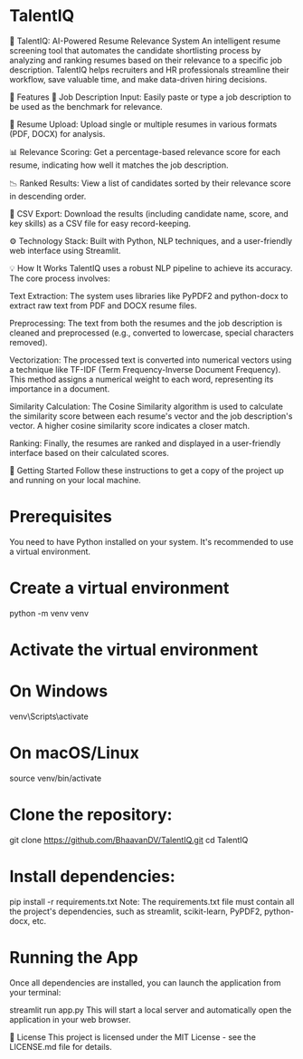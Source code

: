 # TalentIQ

🧠 TalentIQ: AI-Powered Resume Relevance System
An intelligent resume screening tool that automates the candidate shortlisting process by analyzing and ranking resumes based on their relevance to a specific job description. TalentIQ helps recruiters and HR professionals streamline their workflow, save valuable time, and make data-driven hiring decisions.

🌟 Features
📝 Job Description Input: Easily paste or type a job description to be used as the benchmark for relevance.

📄 Resume Upload: Upload single or multiple resumes in various formats (PDF, DOCX) for analysis.

📊 Relevance Scoring: Get a percentage-based relevance score for each resume, indicating how well it matches the job description.

📉 Ranked Results: View a list of candidates sorted by their relevance score in descending order.

💾 CSV Export: Download the results (including candidate name, score, and key skills) as a CSV file for easy record-keeping.

⚙️ Technology Stack: Built with Python, NLP techniques, and a user-friendly web interface using Streamlit.

💡 How It Works
TalentIQ uses a robust NLP pipeline to achieve its accuracy. The core process involves:

Text Extraction: The system uses libraries like PyPDF2 and python-docx to extract raw text from PDF and DOCX resume files.

Preprocessing: The text from both the resumes and the job description is cleaned and preprocessed (e.g., converted to lowercase, special characters removed).

Vectorization: The processed text is converted into numerical vectors using a technique like TF-IDF (Term Frequency-Inverse Document Frequency). This method assigns a numerical weight to each word, representing its importance in a document.

Similarity Calculation: The Cosine Similarity algorithm is used to calculate the similarity score between each resume's vector and the job description's vector. A higher cosine similarity score indicates a closer match.

Ranking: Finally, the resumes are ranked and displayed in a user-friendly interface based on their calculated scores.

🚀 Getting Started
Follow these instructions to get a copy of the project up and running on your local machine.

# Prerequisites
You need to have Python installed on your system. It's recommended to use a virtual environment.

# Create a virtual environment
python -m venv venv

# Activate the virtual environment
# On Windows
venv\Scripts\activate
# On macOS/Linux
source venv/bin/activate


# Clone the repository:
git clone https://github.com/BhaavanDV/TalentIQ.git
cd TalentIQ

# Install dependencies:
pip install -r requirements.txt
Note: The requirements.txt file must contain all the project's dependencies, such as streamlit, scikit-learn, PyPDF2, python-docx, etc.

# Running the App
Once all dependencies are installed, you can launch the application from your terminal:

streamlit run app.py
This will start a local server and automatically open the application in your web browser.


📜 License
This project is licensed under the MIT License - see the LICENSE.md file for details.


